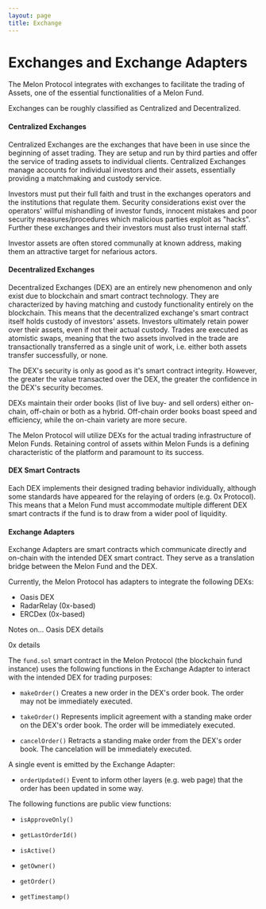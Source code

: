 ```yaml
---
layout: page
title: Exchange
---
```

# Exchanges and Exchange Adapters

The Melon Protocol integrates with exchanges to facilitate the trading of Assets, one of the essential functionalities of a Melon Fund.

Exchanges can be roughly classified as Centralized and Decentralized.

#### Centralized Exchanges
Centralized Exchanges are the exchanges that have been in use since the beginning of asset trading. They are setup and run by third parties and offer the service of trading assets to individual clients. Centralized Exchanges manage accounts for individual investors and their assets, essentially providing a matchmaking and custody service.

Investors must put their full faith and trust in the exchanges operators and the institutions that regulate them. Security considerations exist over the operators' willful mishandling of investor funds, innocent mistakes and poor security measures/procedures which malicious parties exploit as "hacks". Further these exchanges and their investors must also trust internal staff.

Investor assets are often stored communally at known address, making them an attractive target for nefarious actors.

#### Decentralized Exchanges
Decentralized Exchanges (DEX) are an entirely new phenomenon and only exist due to blockchain and smart contract technology. They are characterized by having matching and custody functionality entirely on the blockchain. This means that the decentralized exchange's smart contract itself holds custody of investors' assets. Investors ultimately retain power over their assets, even if not their actual custody. Trades are executed as atomistic swaps, meaning that the two assets involved in the trade are transactionally transferred as a single unit of work, i.e. either both assets transfer successfully, or none.

The DEX's security is only as good as it's smart contract integrity. However, the greater the value transacted over the DEX, the greater the confidence in the DEX's security becomes.

DEXs maintain their order books (list of live buy- and sell orders) either on-chain, off-chain or both as a hybrid. Off-chain order books boast speed and efficiency, while the on-chain variety are more secure.

The Melon Protocol will utilize DEXs for the actual trading infrastructure of Melon Funds. Retaining control of assets within Melon Funds is a defining characteristic of the platform and paramount to its success.

#### DEX Smart Contracts
Each DEX implements their designed trading behavior individually, although some standards have appeared for the relaying of orders (e.g. 0x Protocol). This means that a Melon Fund must accommodate multiple different DEX smart contracts if the fund is to draw from a wider pool of liquidity.

#### Exchange Adapters
Exchange Adapters are smart contracts which communicate directly and on-chain with the intended DEX smart contract. They serve as a translation bridge between the Melon Fund and the DEX.

Currently, the Melon Protocol has adapters to integrate the following DEXs:

- Oasis DEX
- RadarRelay (0x-based)
- ERCDex (0x-based)


Notes on...
Oasis DEX details

0x details

The `fund.sol` smart contract in the Melon Protocol (the blockchain fund instance) uses the following functions in the Exchange Adapter to interact with the intended DEX for trading purposes:

- `makeOrder()` Creates a new order in the DEX's order book. The order may not be immediately executed.

- `takeOrder()` Represents implicit agreement with a standing make order on the DEX's order book. The order will be immediately executed.

- `cancelOrder()` Retracts a standing make order from the DEX's order book. The cancelation will be immediately executed.

A single event is emitted by the Exchange Adapter:

- `orderUpdated()` Event to inform other layers (e.g. web page) that the order has been updated in some way.

The following functions are public view functions:

- `isApproveOnly()`

- `getLastOrderId()`

- `isActive()`

- `getOwner()`

- `getOrder()`

- `getTimestamp()`
